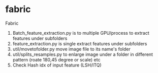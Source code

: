 # fabric
Fabric
1. Batch_feature_extraction.py is to multiple GPU/process to extract features under subfolders
2. feature_extraction.py is single extract features under subfolders
3. util/movetofolder.py move image file to its name's folder
4. util/splits_resamples.py to enlarge image under a folder in different pattern (roate 180,45 degree or scale) etc
5. Check Hash idx of input feature (LSH/ITQ)
